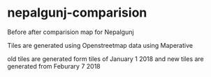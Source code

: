# nepalgunj-comparision
Before after comparision map for Nepalgunj

Tiles are generated using Openstreetmap data using Maperative

old tiles are generated form tiles of January 1 2018 and new tiles are generated from Feburary 7 2018

